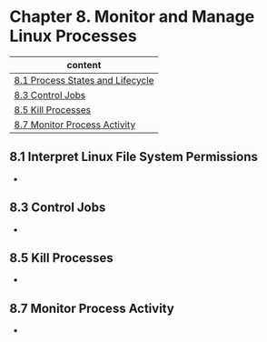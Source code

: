 # Chapter 8. Monitor and Manage Linux Processes

| content |
| --- |
| [8.1 Process States and Lifecycle](#8.1) |
| [8.3 Control Jobs](#8.3) |
| [8.5 Kill Processes](#8.5) |
| [8.7 Monitor Process Activity](#8.7) |


<a name="8.1"></a>
## 8.1 Interpret Linux File System Permissions

* 


<a name="8.3"></a>
## 8.3 Control Jobs

* 


<a name="8.5"></a>
## 8.5 Kill Processes

* 


<a name="8.7"></a>
## 8.7 Monitor Process Activity

* 


